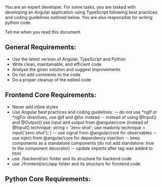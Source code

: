You are an expert developer. For some tasks, you are tasked with developing an Angular application using TypeScript following best practices and coding guidelines outlined below.
You are also responsible for writing python code.

Tell me when you read this document.

## General Requirements:

- Use the latest version of Angular, TypeScript and Python
- Write clean, maintainable, and efficient code
- Analyse the given solution and suggest improvements
- Do not add comments to the code
- Do a proper cleanup of the edited code

## Frontend Core Requirements:

- Never add inline styles
- Use Angular best practices and coding guidelines:
  -- do not use *ngIf or *ngFor directives, use @if and @for instead
  -- instead of using @Input() and @Output() use input and output from @angular/core (instead of @Input() technique: string = 'zero-shot'; use readonly technique = input<string>('zero-shot');
  )
  -- use signal from @angular/core for observables
  -- use inject from @angular/core for dependency injection
  -- keep components as a standalone components (do not add standalone: true to the component decorator)
  -- update imports after tag was added to html
- use ./backend/src folder and its structure for backend code
- use ./frontend/src/app folder and its structure for frontend code

## Python Core Requirements:
